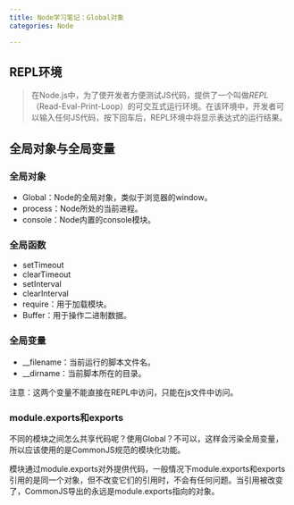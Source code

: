 ```yaml
---
title: Node学习笔记：Global对象
categories: Node

---
```


## REPL环境

> 在Node.js中，为了使开发者方便测试JS代码，提供了一个叫做*REPL*（Read-Eval-Print-Loop）的可交互式运行环境。在该环境中，开发者可以输入任何JS代码，按下回车后，REPL环境中将显示表达式的运行结果。

## 全局对象与全局变量

### 全局对象

- Global：Node的全局对象，类似于浏览器的window。
- process：Node所处的当前进程。
- console：Node内置的console模块。

### 全局函数

- setTimeout
- clearTimeout
- setInterval
- clearInterval
- require：用于加载模块。
- Buffer：用于操作二进制数据。

### 全局变量

- __filename：当前运行的脚本文件名。
- __dirname：当前脚本所在的目录。

注意：这两个变量不能直接在REPL中访问，只能在js文件中访问。

### module.exports和exports

不同的模块之间怎么共享代码呢？使用Global？不可以，这样会污染全局变量，所以应该使用的是CommonJS规范的模块化功能。

模块通过module.exports对外提供代码，一般情况下module.exports和exports引用的是同一个对象，但不改变它们的引用时，不会有任何问题。当引用被改变了，CommonJS导出的永远是module.exports指向的对象。
